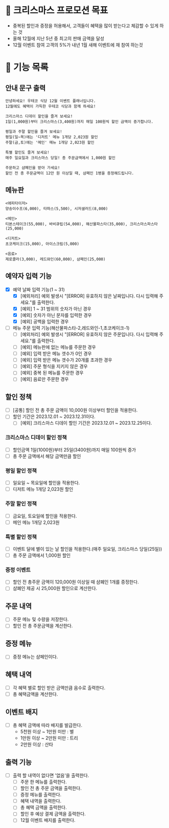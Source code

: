 # 🎯 크리스마스 프로모션 목표
- 중복된 할인과 증정을 허용해서, 고객들이 혜택을 많이 받는다고 체감할 수 있게 하는 것
- 올해 12월에 지난 5년 중 최고의 판매 금액을 달성
- 12월 이벤트 참여 고객의 5%가 내년 1월 새해 이벤트에 재 참여 하는것
# 🚀 기능 목록
## 안내 문구 출력
```
안녕하세요! 우테코 식당 12월 이벤트 플래너입니다.
12월에도 혜택이 가득한 우테코 식당과 함께 하세요!

크리스마스 디데이 할인을 즐겨 보세요!
1일(1,000원)부터 크리스마스(3,400원)까지 매일 100원씩 할인 금액이 증가합니다.

평일과 주말 할인을 즐겨 보세요!
평일(일~목)에는 '디저트' 메뉴 1개당 2,023원 할인
주말(금,토)에는 '메인' 메뉴 1개당 2,023원 할인

특별 할인도 즐겨 보세요!
매주 일요일과 크리스마스 당일! 총 주문금액에서 1,000원 할인

주문하고 샴폐인을 받아 가세요!
할인 전 총 주문금액이 12만 원 이상일 때, 샴페인 1병을 증정해드립니다.
```


## 메뉴판
```
<애피타이저>
양송이수프(6,000), 타파스(5,500), 시저샐러드(8,000)

<메인>
티본스테이크(55,000), 바비큐립(54,000), 해산물파스타(35,000), 크리스마스파스타(25,000)

<디저트>
초코케이크(15,000), 아이스크림(5,000)

<음료>
제로콜라(3,000), 레드와인(60,000), 샴페인(25,000)
```

## 예약자 입력 기능
- [X] 예약 날짜 입력 기능(1 ~ 31)
    - [X] [예외처리] 예외 발생시 "[ERROR] 유효하지 않은 날짜입니다. 다시 입력해 주세요."를 출력한다.
    - [X] [예외] 1 ~ 31 범위의 숫자가 아닌 경우
    - [X] [예외] 숫자가 아닌 문자를 입력한 경우
    - [X] [예외] 공백을 입력한 경우

- [ ] 메뉴 주문 입력 기능(해산물파스타-2,레드와인-1,초코케이크-1)
    - [ ] [예외처리] 예외 발생시 "[ERROR] 유효하지 않은 주문입니다. 다시 입력해 주세요."를 출력한다.
    - [ ] [예외] 메뉴판에 없는 메뉴를 주문한 경우
    - [ ] [예외] 입력 받은 메뉴 갯수가 0인 경우
    - [ ] [예외] 입력 받은 메뉴 갯수가 20개를 초과한 경우
    - [ ] [예외] 주문 형식을 지키지 않은 경우
    - [ ] [예외] 중복 된 메뉴를 주문한 경우
    - [ ] [예외] 음료만 주문한 경우

## 할인 정책

- [ ] [공통] 할인 전 총 주문 금액이 10,000원 이상부터 할인을 적용한다.
- [ ] 할인 기간은 2023.12.01 ~ 2023.12.31이다.
    - [ ] [예외] 크리스마스 디데이 할인 기간은 2023.12.01 ~ 2023.12.25이다.

### 크리스마스 디데이 할인 정책
- [ ] 할인금액 1일(1000원)부터 25일(3400원)까지 매일 100원씩 증가
- [ ] 총 주문 금액에서 해당 금액만큼 할인

### 평일 할인 정책
- [ ] 일요일 ~ 목요일에 할인을 적용한다.
- [ ] 디저트 메뉴 1개당 2,023원 할인

### 주말 할인 정책
- [ ] 금요일, 토요일에 할인을 적용한다. 
- [ ] 메인 메뉴 1개당 2,023원

### 특별 할인 정책
- [ ] 이벤트 달에 별이 있는 날 할인을 적용한다.(매주 일요일, 크리스마스 당일(25일))
- [ ] 총 주문 금액에서 1,000원 할인

### 증정 이벤트
- [ ] 할인 전 총주문 금액이 120,000원 이상일 때 샴폐인 1개를 증정한다.
- [ ] 샴폐인 제공 시 25,000원 할인으로 계산한다.

## 주문 내역
- [ ] 주문 메뉴 및 수량을 저장한다.
- [ ] 할인 전 총 주문금액을 계산한다.

## 증정 메뉴
- [ ] 증정 메뉴는 샴페인이다.

## 혜택 내역
- [ ] 각 혜택 별로 할인 받은 금액만큼 음수로 출력한다.
- [ ] 총 혜택금액을 계산한다.

## 이벤트 배지
- [ ] 총 혜택 금액에 따라 배지를 발급한다.
    - 5천원 이상 ~ 1만원 미만 : 별
    - 1만원 이상 ~ 2만원 미만 : 트리
    - 2만원 이상 : 산타

## 출력 기능
- [ ] 출력 할 내역이 없다면 '없음'을 출력한다.
  - [ ] 주문 한 메뉴를 출력한다.
  - [ ] 할인 전 총 주문 금액을 출력한다.
  - [ ] 증정 메뉴를 출력한다.
  - [ ] 혜택 내역을 출력한다.
  - [ ] 총 혜택 금액을 출력한다.
  - [ ] 할인 후 예상 결제 금액을 출력한다.
  - [ ] 12월 이벤트 배지를 출력한다.